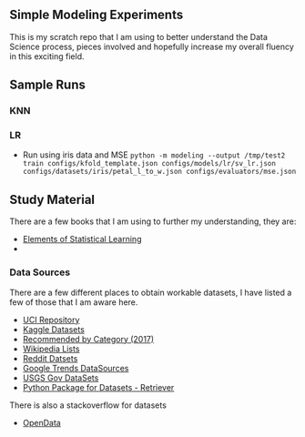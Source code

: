 ## Simple Modeling Experiments

This is my scratch repo that I am using to better understand the Data Science process, pieces involved and
hopefully increase my overall fluency in this exciting field.  


## Sample Runs

### KNN

### LR

- Run using iris data and MSE
`python -m modeling --output /tmp/test2 train configs/kfold_template.json configs/models/lr/sv_lr.json configs/datasets/iris/petal_l_to_w.json configs/evaluators/mse.json`

## Study Material

There are a few books that I am using to further my understanding, they are:

* [Elements of Statistical Learning](https://web.stanford.edu/~hastie/Papers/ESLII.pdf)  
*

### Data Sources

There are a few different places to obtain workable datasets, I have listed a few of those that I am aware
here.  

* [UCI Repository](https://archive.ics.uci.edu/ml/datasets.html)
* [Kaggle Datasets](https://www.kaggle.com/datasets)
* [Recommended by Category (2017)](https://elitedatascience.com/datasets)
* [Wikipedia Lists](https://en.wikipedia.org/wiki/List_of_datasets_for_machine_learning_research)   
* [Reddit Datsets](https://www.reddit.com/r/datasets)
* [Google Trends DataSources](http://googletrends.github.io/data/)  
* [USGS Gov DataSets](https://www.usgs.gov/products/data-and-tools/overview)  
* [Python Package for Datasets - Retriever](https://github.com/weecology/retriever) 

There is also a stackoverflow for datasets

* [OpenData](https://opendata.stackexchange.com/)  
